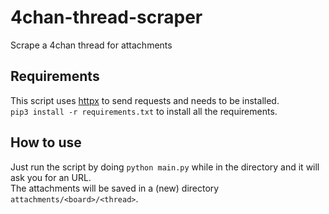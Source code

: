 # 4chan-thread-scraper
 Scrape a 4chan thread for attachments

## Requirements
This script uses [httpx](https://www.python-httpx.org/) to send requests and needs to be installed. <br>
`pip3 install -r requirements.txt` to install all the requirements.

## How to use
Just run the script by doing `python main.py` while in the directory and it will ask you for an URL. <br>
The attachments will be saved in a (new) directory `attachments/<board>/<thread>`.
